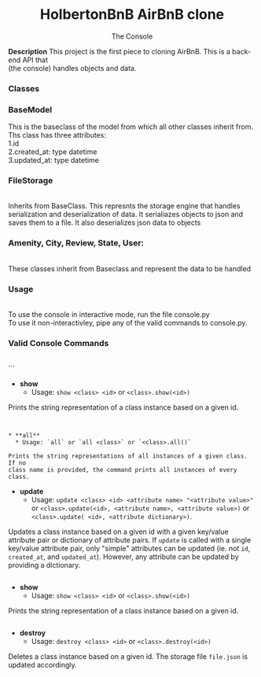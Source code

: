<h1 align="center">HolbertonBnB AirBnB clone</h1>
<p align="center">The Console</p>

<b align="center">Description</b>
This project is the first piece to cloning AirBnB. This is a back-end API that\
 (the console) handles objects and data.
<h3>Classes</h3>
<h3>BaseModel</h3>
This is the baseclass of the model from which all other classes inherit from.<br>
Ths class has three attributes:<br>
1.id<br>
2.created_at: type datetime<br>
3.updated_at: type datetime<br>

<h3>FileStorage</h3><br>
Inherits from BaseClass.
This represnts the storage engine that handles serialization and deserialization of data.
It serialiazes objects to json and saves them to a file. It also deserializes json data to objects

<h3>Amenity, City, Review, State, User:</h3><br>
These classes inherit from Baseclass and represent the data to be handled

<h3>Usage</h3><br>
To use the console in interactive mode, run the file console.py<br>
To use it non-interactivley, pipe any of the valid commands to console.py.


<h3>Valid Console Commands</h3><br>
```

* **show**
  * Usage: `show <class> <id>` or `<class>.show(<id>)`

Prints the string representation of a class instance based on a given id.

```


* **all**
  * Usage: `all` or `all <class>` or `<class>.all()`

Prints the string representations of all instances of a given class. If no
class name is provided, the command prints all instances of every class.

```

* **update**
  * Usage: `update <class> <id> <attribute name> "<attribute value>"` or
`<class>.update(<id>, <attribute name>, <attribute value>)` or `<class>.update(
<id>, <attribute dictionary>)`.

Updates a class instance based on a given id with a given key/value attribute
pair or dictionary of attribute pairs. If `update` is called with a single
key/value attribute pair, only "simple" attributes can be updated (ie. not
`id`, `created_at`, and `updated_at`). However, any attribute can be updated by
providing a dictionary.

```
```

* **show**
  * Usage: `show <class> <id>` or `<class>.show(<id>)`

Prints the string representation of a class instance based on a given id.

```

```
* **destroy**
  * Usage: `destroy <class> <id>` or `<class>.destroy(<id>)`

Deletes a class instance based on a given id. The storage file `file.json` 
is updated accordingly.

```

